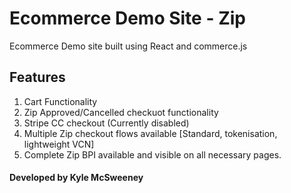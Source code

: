 # Ecommerce Demo Site - Zip
Ecommerce Demo site built using React and commerce.js


## Features
1. Cart Functionality
2. Zip Approved/Cancelled checkuot functionality
3. Stripe CC checkout (Currently disabled)
4. Multiple Zip checkout flows available [Standard, tokenisation, lightweight VCN]
5. Complete Zip BPI available and visible on all necessary pages.

#### Developed by Kyle McSweeney

